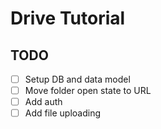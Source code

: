 # Drive Tutorial

## TODO

- [ ] Setup DB and data model
- [ ] Move folder open state to URL
- [ ] Add auth
- [ ] Add file uploading